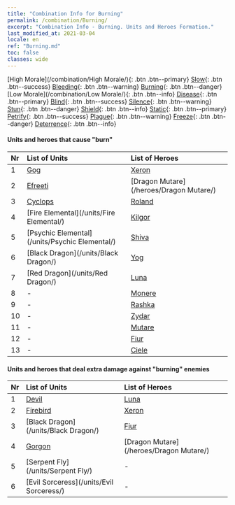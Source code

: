 ```yaml
---
title: "Combination Info for Burning"
permalink: /combination/Burning/
excerpt: "Combination Info - Burning. Units and Heroes Formation."
last_modified_at: 2021-03-04
locale: en
ref: "Burning.md"
toc: false
classes: wide
---
```


  [High Morale](/combination/High Morale/){: .btn .btn--primary} [Slow](/combination/Slow/){: .btn .btn--success} [Bleeding](/combination/Bleeding/){: .btn .btn--warning} [Burning](/combination/Burning/){: .btn .btn--danger} [Low Morale](/combination/Low Morale/){: .btn .btn--info} [Disease](/combination/Disease/){: .btn .btn--primary} [Blind](/combination/Blind/){: .btn .btn--success} [Silence](/combination/Silence/){: .btn .btn--warning} [Stun](/combination/Stun/){: .btn .btn--danger} [Shield](/combination/Shield/){: .btn .btn--info} [Static](/combination/Static/){: .btn .btn--primary} [Petrify](/combination/Petrify/){: .btn .btn--success} [Plague](/combination/Plague/){: .btn .btn--warning} [Freeze](/combination/Freeze/){: .btn .btn--danger} [Deterrence](/combination/Deterrence/){: .btn .btn--info} 


#### Units and heroes that cause \"burn\"

  | Nr |  List of Units  | List of Heroes | 
  |:---|:----------------|:---------------| 
  | 1 | [Gog](/units/Gog/) | [Xeron](/heroes/Xeron/) |
  | 2 | [Efreeti](/units/Efreeti/) | [Dragon Mutare](/heroes/Dragon Mutare/) |
  | 3 | [Cyclops](/units/Cyclops/) | [Roland](/heroes/Roland/) |
  | 4 | [Fire Elemental](/units/Fire Elemental/) | [Kilgor](/heroes/Kilgor/) |
  | 5 | [Psychic Elemental](/units/Psychic Elemental/) | [Shiva](/heroes/Shiva/) |
  | 6 | [Black Dragon](/units/Black Dragon/) | [Yog](/heroes/Yog/) |
  | 7 | [Red Dragon](/units/Red Dragon/) | [Luna](/heroes/Luna/) |
  | 8 | - | [Monere](/heroes/Monere/) |
  | 9 | - | [Rashka](/heroes/Rashka/) |
  | 10 | - | [Zydar](/heroes/Zydar/) |
  | 11 | - | [Mutare](/heroes/Mutare/) |
  | 12 | - | [Fiur](/heroes/Fiur/) |
  | 13 | - | [Ciele](/heroes/Ciele/) |


#### Units and heroes that deal extra damage against \"burning\" enemies

  | Nr |  List of Units  | List of Heroes | 
  |:---|:----------------|:---------------| 
  | 1 | [Devil](/units/Devil/) | [Luna](/heroes/Luna/) |
  | 2 | [Firebird](/units/Firebird/) | [Xeron](/heroes/Xeron/) |
  | 3 | [Black Dragon](/units/Black Dragon/) | [Fiur](/heroes/Fiur/) |
  | 4 | [Gorgon](/units/Gorgon/) | [Dragon Mutare](/heroes/Dragon Mutare/) |
  | 5 | [Serpent Fly](/units/Serpent Fly/) | - |
  | 6 | [Evil Sorceress](/units/Evil Sorceress/) | - |
